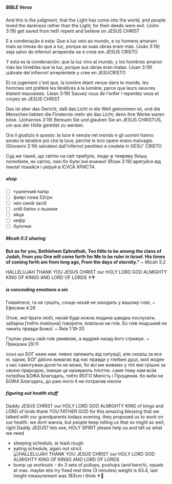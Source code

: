 ##### BIBLE Verse
And this is the judgment, that the Light has come into the world, and people loved the darkness rather than the Light; for their deeds were evil. (John 3:19)
get saved from hell! repent and believe on JESUS CHRIST

E a condenação é esta: Que a luz veio ao mundo, e os homens amaram mais as trevas do que a luz, porque as suas obras eram más. (João 3:19)
seja salvo do inferno! arrependa-se e creia em JESUS CRISTO

Y esta es la condenación: que la luz vino al mundo, y los hombres amaron más las tinieblas que la luz, porque sus obras eran malas. (Juan 3:19)
¡sálvate del infierno! arrepiéntete y cree en JESUCRISTO

Et ce jugement c'est que, la lumière étant venue dans le monde, les hommes ont préféré les ténèbres à la lumière, parce que leurs oeuvres étaient mauvaises. (Jean 3:19)
Sauvez vous de l'enfer ! repentez vous et croyez en JESUS CHRIST

Das ist aber das Gericht, daß das Licht in die Welt gekommen ist, und die Menschen liebten die Finsternis mehr als das Licht; denn ihre Werke waren böse. (Johannes 3:19)
Bereuen Sie und glauben Sie an JESUS CHRISTUS, um aus der Hölle gerettet zu werden.

Ora il giudizio è questo: la luce è venuta nel mondo e gli uomini hanno amato le tenebre piú che la luce, perché le loro opere erano malvagie. (Giovanni 3:19)
salvatevi dall'inferno! pentitevi e credete in GESU' CRISTO

Суд же такий, що світло на світ прибуло, люди ж темряву більш полюбили, як світло, лихі бо були їхні вчинки! (Йоан 3:19)
врятуйся від пекла! покайся і увіруй в ІСУСА ХРИСТА
##### shop
- [ ] туалетний папір
- [ ] фейрі nowa 52грн
- [ ] нео синій засіб
- [ ] хліб батон з льоном
- [ ] яйця
- [ ] кефір
- [ ] булочки
##### Micah 5:2 sharing
**But as for you, Bethlehem Ephrathah,
Too little to be among the clans of Judah,
From you One will come forth for Me to be ruler in Israel.
His times of coming forth are from long ago,
From the days of eternity.”**
~ Micah 5:2

HALLELUJAH THANK YOU JESUS CHRIST our HOLY LORD GOD ALMIGHTY KING OF KINSG AND LORD OF LORDS ✝️💗
##### is concealing emotions a sin
Гнівайтеся, та не грішіть, сонце нехай не заходить у вашому гніві,
~ Ефесяни 4:26

Отож, мої брати любі, нехай буде кожна людина швидка послухати, забарна [тобто повільна] говорити, повільна на гнів. Бо гнів людський не чинить правди Божої.
~ Яків 1:19-20

Глупак увесь свій гнів увиявляє, а мудрий назад його стримує.
~ Приказки 29:11

осьо шо БОГ каже нам. певно залежить від ситуації, але скоріш за все ні. однак, БОГ дійсно вимагає від нас правди у глибині душі, якої жоден з нас самотужки досягти не може, бо всі ми живемо у тілі яке грішне за своєю природою, інакше це називають плоттю. саме тому нам всім потрібна БОЖА Благодать, тобто ЙОГО Милість і Прощення. бо якби не БОЖА Благодать, до раю ніхто б не потрапив ніколи
##### figuring out health stuff
Daddy JESUS CHRIST our HOLY LORD GOD ALMIGHTY KING of kings and LORD of lords thank YOU FATHER GOD for this amazing blessing that we talked with our grandparents todays evening. they proposed us to work on our health. we dont wanna, but people keep telling us that so might as well, right Daddy JESUS? lets see, HOLY SPIRIT please help us and tell us what we need
- sleeping schedule, at least rough
- eating schedule, again not strict. ![HALLELUJAH THANK YOU JESUS CHRIST our HOLY LORD GOD ALMIGHTY KING OF KINSG AND LORD OF LORDS](https://healthy.kaiserpermanente.org/content/dam/kp/chub/images/diabetes/healthy-plate-diagram-4-lg.jpg)
- bump up workouts - do 3 sets of pullups, pushups (and bench), squats at max. maybe lets try fixed rest time (3 minutes)
weight is 63.4, last height measurement was 183cm i think ✝️💓